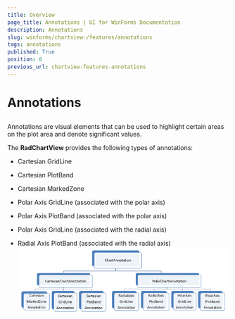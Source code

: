 ```yaml
---
title: Overview
page_title: Annotations | UI for WinForms Documentation
description: Annotations
slug: winforms/chartview-/features/annotations
tags: annotations
published: True
position: 0
previous_url: chartview-features-annotations
---
```


# Annotations



## 

Annotations are visual elements that can be used to highlight certain areas on the plot area and denote significant values.
      

The __RadChartView__ provides the following types of annotations:
      

* Cartesian GridLine
          

* Cartesian PlotBand
          

* Cartesian MarkedZone
          

* Polar Axis GridLine (associated with the polar axis)
          

* Polar Axis PlotBand (associated with the polar axis)
          

* Polar Axis GridLine (associated with the radial axis)
          

* Radial Axis PlotBand (associated with the radial axis)
![chartview-annotations 001](images/chartview-annotations001.png)
